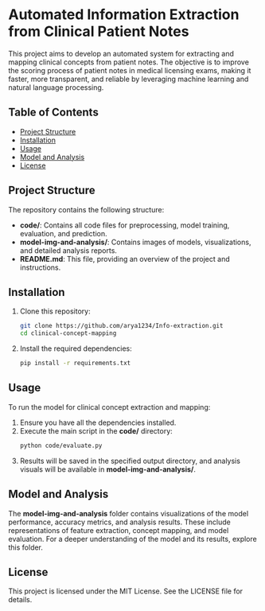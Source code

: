 # Automated Information Extraction from Clinical Patient Notes

This project aims to develop an automated system for extracting and mapping clinical concepts from patient notes. The objective is to improve the scoring process of patient notes in medical licensing exams, making it faster, more transparent, and reliable by leveraging machine learning and natural language processing.

## Table of Contents
- [Project Structure](#project-structure)
- [Installation](#installation)
- [Usage](#usage)
- [Model and Analysis](#model-and-analysis)
- [License](#license)

## Project Structure

The repository contains the following structure:

- **code/**: Contains all code files for preprocessing, model training, evaluation, and prediction.
- **model-img-and-analysis/**: Contains images of models, visualizations, and detailed analysis reports.
- **README.md**: This file, providing an overview of the project and instructions.

## Installation

1. Clone this repository:
   ```bash
   git clone https://github.com/arya1234/Info-extraction.git
   cd clinical-concept-mapping
   ```
2. Install the required dependencies:
   ```bash
   pip install -r requirements.txt
   ```

## Usage

To run the model for clinical concept extraction and mapping:

1. Ensure you have all the dependencies installed.
2. Execute the main script in the **code/** directory:
   ```bash
   python code/evaluate.py
   ```
3. Results will be saved in the specified output directory, and analysis visuals will be available in **model-img-and-analysis/**.

## Model and Analysis

The **model-img-and-analysis** folder contains visualizations of the model performance, accuracy metrics, and analysis results. These include representations of feature extraction, concept mapping, and model evaluation. For a deeper understanding of the model and its results, explore this folder.

## License

This project is licensed under the MIT License. See the LICENSE file for details.
